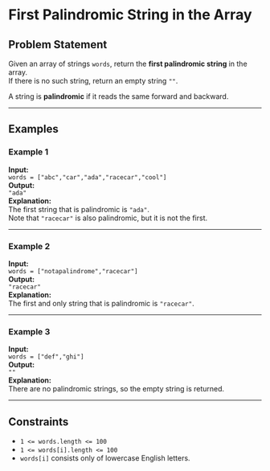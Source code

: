 # First Palindromic String in the Array

## Problem Statement

Given an array of strings `words`, return the **first palindromic string** in the array.  
If there is no such string, return an empty string `""`.

A string is **palindromic** if it reads the same forward and backward.

---

## Examples

### Example 1

**Input:**  
`words = ["abc","car","ada","racecar","cool"]`  
**Output:**  
`"ada"`  
**Explanation:**  
The first string that is palindromic is `"ada"`.  
Note that `"racecar"` is also palindromic, but it is not the first.

---

### Example 2

**Input:**  
`words = ["notapalindrome","racecar"]`  
**Output:**  
`"racecar"`  
**Explanation:**  
The first and only string that is palindromic is `"racecar"`.

---

### Example 3

**Input:**  
`words = ["def","ghi"]`  
**Output:**  
`""`  
**Explanation:**  
There are no palindromic strings, so the empty string is returned.

---

## Constraints

- `1 <= words.length <= 100`
- `1 <= words[i].length <= 100`
- `words[i]` consists only of lowercase English letters.
